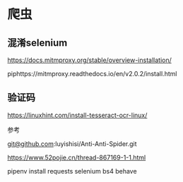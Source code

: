 #  爬虫


## 混淆selenium

https://docs.mitmproxy.org/stable/overview-installation/

piphttps://mitmproxy.readthedocs.io/en/v2.0.2/install.html

## 验证码

https://linuxhint.com/install-tesseract-ocr-linux/


参考

git@github.com:luyishisi/Anti-Anti-Spider.git

https://www.52pojie.cn/thread-867169-1-1.html


pipenv install  requests selenium bs4 behave

